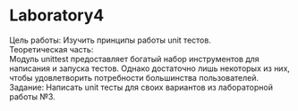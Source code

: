 # Laboratory4
Цель работы: Изучить принципы работы unit тестов.
<br> Теоретическая часть:
<br>Модуль unittest предоставляет богатый набор инструментов для написания и запуска тестов. Однако достаточно лишь некоторых из них, чтобы удовлетворить потребности большинства пользователей.
<br>Задание: Написать unit тесты для своих вариантов из лабораторной работы №3.
